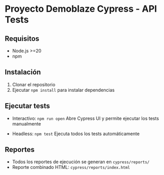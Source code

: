 # Proyecto Demoblaze Cypress - API Tests

## Requisitos
- Node.js >=20
- npm

## Instalación
1. Clonar el repositorio
2. Ejecutar `npm install` para instalar dependencias

## Ejecutar tests
- Interactivo: `npm run open`
    Abre Cypress UI y permite ejecutar los tests manualmente

- Headless: `npm test` 
    Ejecuta todos los tests automáticamente


## Reportes
- Todos los reportes de ejecución se generan en `cypress/reports/`
- Reporte combinado HTML: `cypress/reports/index.html`
